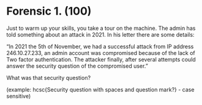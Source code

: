 # Forensic 1. (100)

Just to warm up your skills, you take a tour on the machine. The admin has told something about an attack in 2021. In his letter there are some details:

“In 2021 the 5th of November, we had a successful attack from IP address 246.10.27.233, an admin account was compromised because of the lack of Two factor authentication. The attacker finally, after several attempts could answer the security question of the compromised user.”

What was that security question?

(example: hcsc{Security question with spaces and question mark?} - case sensitive)
